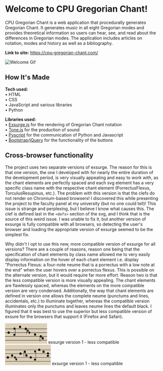 # Welcome to CPU Gregorian Chant!

CPU Gregorian Chant is a web application that procedurally generates Gregorian Chant. It generates music in all eight Gregorian modes and provides theoretical information so users can hear, see, and read about the differences in Gregorian modes. The application includes articles on notation, modes and history as well as a bibliography.

**Link to site:** https://cpu-gregorian-chant.com/

![Welcome Gif](/assets/readme/welcome.GIF)

## How It's Made

**Tech used:**
<br>
• HTML
<br>
• CSS
<br>
• JavaScript and various libraries
<br>
• Python

**Libraries used:**
<br>
• [Exsurge.js](https://github.com/frmatthew/exsurge) for the rendering of Gregorian Chant notation
<br>
• [Tone.js](https://tonejs.github.io/) for the production of sound
<br>
• [Pyscript](https://pyscript.net/) for the communication of Python and Javascript
<br>
• [Bootstrap](https://getbootstrap.com/)/[jQuery](https://jquery.com/) for the functionality of the buttons

## Cross-browser functionality

The project uses two separate versions of exsurge. The reason for this is that one version, the one I developed with for nearly the entire duration of the development period, is very visually appealing and easy to work with, as the chant elements are perfectly spaced and each svg element has a very specific class name with the respective chant element (PorrectusFlexus, TorculusResupinus, etc.). The problem with this version is that the clefs do not render on Chromium-based browsers! I discovered this while presenting the project to the faculty panel at my university (but no one could tell)! This issue is strange and perplexing, but I believe I know what causes this. The clef is defined last in the `<defs>` section of the svg, and I think that is the source of this weird issue. I was unable to fix it, but another version of exsurge is fully compatible with all browsers, so detecting the user's browser and loading the appropriate version of exsurge seemed to be the simplest fix.

Why didn't I opt to use this new, more compatible version of exsurge for all versions? There are a couple of reasons, reason one being that the specification of chant elements by class name allowed me to very easily display information on the hover of each chant element i.e. display "Porrectus Flexus: a four-note neume that is a porrectus with a low note at the end" when the user hovers over a porrectus flexus. This is possible on the alternate version, but it would require far more effort. Reason two is that the less compatible version is more visually appealing. The chant elements are flawlessly spaced, whereas the elements on the more compatible version are very condensed. Additionally, the way that chant elements are defined in version one allows the complete neume (punctums and lines, accidentals, etc.) to illuminate together, whereas the compatible version illuminates only the punctums and leaves neume lines the default black. I figured that it was best to use the superior but less compatible version of exsure for the browsers that support it (Firefox and Safari).

![exsurge version 1 - less compatible](/assets/readme/exsurge-1.png)
exsurge version 1 - less compatible
![exsurge version 2 - more compatible](/assets/readme/exsurge-2.png)
exsurge version 1 - less compatible